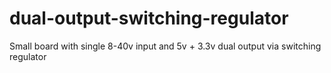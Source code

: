 # dual-output-switching-regulator
Small board with single 8-40v input and 5v + 3.3v dual output via switching regulator
